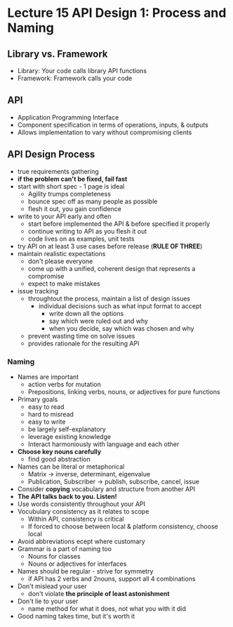 # Lecture 15 API Design 1: Process and Naming

## Library vs. Framework

* Library: Your code calls library API functions
* Framework: Framework calls your code

## API

* Application Programming Interface
* Component specification in terms of operations, inputs, & outputs
* Allows implementation to vary without compromising clients

## API Design Process

* true requirements gathering
* **if the problem can't be fixed, fail fast**
* start with short spec - 1 page is ideal
  * Agility trumps completeness
  * bounce spec off as many people as possible
  * flesh it out, you gain confidence
* write to your API early and often
  * start before implemented the API & before specified it properly
  * continue writing to API as you flesh it out
  * code lives on as examples, unit tests
* try API on at least 3 use cases before release (**RULE OF THREE**)
* maintain realistic expectations
  * don't please everyone
  * come up with a unified, coherent design that represents a compromise
  * expect to make mistakes
* issue tracking
  * throughtout the process, maintain a list of design issues
    * individual decisions such as what input format to accept
      * write down all the options
      * say which were ruled out and why
      * when you decide, say which was chosen and why
  * prevent wasting time on solve issues
  * provides rationale for the resulting API

### Naming

* Names are important
  * action verbs for mutation
  * Prepositions, linking verbs, nouns, or adjectives for pure functions
* Primary goals
  * easy to read
  * hard to misread
  * easy to write
  * be largely self-explanatory
  * leverage existing knowledge
  * Interact harmoniously with language and each other
* **Choose key nouns carefully**
  * find good abstraction
* Names can be literal or metaphorical
  * Matrix -> inverse, determinant, eigenvalue
  * Publication, Subscriber -> publish, subscribe, cancel, issue
* Consider **copying** vocabulary and structure from another API
* **The API talks back to you. Listen!**
* Use words consistently throughout your API
* Vocubulary consistency as it relates to scope
  * Within API, consistency is critical
  * If forced to choose between local & platform consistency, choose local
* Avoid abbreviations ecept where customary
* Grammar is a part of naming too
  * Nouns for classes
  * Nouns or adjectives for interfaces
* Names should be regular - strive for symmetry
  * if API has 2 verbs and 2nouns, support all 4 combinations
* Don't mislead your user
  * don't violate **the principle of least astonishment**
* Don't lie to your user
  * name method for what it does, not what you with it did
* Good naming takes time, but it's worth it